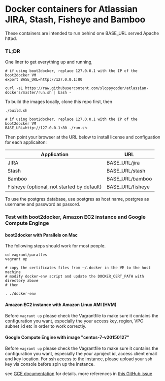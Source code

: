 # Docker containers for Atlassian JIRA, Stash, Fisheye and Bamboo

These containers are intended to run behind one BASE_URL served Apache httpd.


### TL;DR

One liner to get everything up and running,

```
# if using boot2docker, replace 127.0.0.1 with the IP of the boot2docker VM
export BASE_URL=http://127.0.0.1:80

curl -sL https://raw.githubusercontent.com/sloppycoder/atlassian-dockers/master/run.sh | bash -
```


To build the images locally, clone this repo first, then  

``` 
./build.sh 

# if using boot2docker, replace 127.0.0.1 with the IP of the boot2docker VM
BASE_URL=http://127.0.0.1:80 ./run.sh 

``` 

Then point your browser at the URL below to  install license and configuation for each applicaiton:

| Application                                      |  URL                |
|--------------------------------------------------|---------------------|
|  JIRA    										   | BASE_URL/jira       |
|  Stash    			   						   | BASE_URL/stash      |
|  Bamboo    									   | BASE_URL/bamboo     |
|  Fisheye (optional, not started by default)      | BASE_URL/fisheye    |

To use the postgres database, use postgres as host name, postgres as username and password as passord.

### Test with boot2docker, Amazon EC2 instance and Google Compute Enginge

#### boot2docker with Parallels on Mac

The following steps should work for most people. 

```
cd vagrant/paralles
vagrant up

# copy the certificates files from ~/.docker in the VM to the host machine
# modify docker-env script and update the DOCKER_CERT_PATH with directory above
# then

. ./docker-env

```


#### Amazon EC2 instance with Amazon Linux AMI (HVM)
Before ```vagrant up``` please check the Vagrantfile to make sure it contains the configuration you want, especially the your access key, region, VPC subnet_id etc in order to work correctly. 

#### Google Compute Engine with image "centos-7-v20150127"
Before ```vagrant up``` please check the Vagrantfile to make sure it contains the configuration you want, especially the your aproject id, access client email and key location. For ssh access to the instance, please upload your ssh key via console before spin up the instance. 

see [GCE documentation](https://cloud.google.com/compute/docs/console#sshkeys) for details. more references in [this GitHub issue](https://github.com/mitchellh/vagrant-google/issues/23)
 
